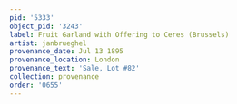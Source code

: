 ```yaml
---
pid: '5333'
object_pid: '3243'
label: Fruit Garland with Offering to Ceres (Brussels)
artist: janbrueghel
provenance_date: Jul 13 1895
provenance_location: London
provenance_text: 'Sale, Lot #82'
collection: provenance
order: '0655'
---
```

